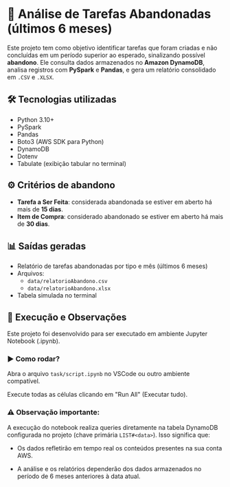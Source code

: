 # 🧹 Análise de Tarefas Abandonadas (últimos 6 meses)

Este projeto tem como objetivo identificar tarefas que foram criadas e não concluídas em um período superior ao esperado, sinalizando possível **abandono**. Ele consulta dados armazenados no **Amazon DynamoDB**, analisa registros com **PySpark** e **Pandas**, e gera um relatório consolidado em `.CSV` e `.XLSX`.

## 🛠️ Tecnologias utilizadas

- Python 3.10+
- PySpark
- Pandas
- Boto3 (AWS SDK para Python)
- DynamoDB
- Dotenv
- Tabulate (exibição tabular no terminal)

## ⚙️ Critérios de abandono

- **Tarefa a Ser Feita**: considerada abandonada se estiver em aberto há mais de **15 dias**.
- **Item de Compra**: considerado abandonado se estiver em aberto há mais de **30 dias**.

## 📊 Saídas geradas

- Relatório de tarefas abandonadas por tipo e mês (últimos 6 meses)
- Arquivos:
  - `data/relatorioAbandono.csv`
  - `data/relatorioAbandono.xlsx`
- Tabela simulada no terminal

## 🧪 Execução e Observações
Este projeto foi desenvolvido para ser executado em ambiente Jupyter Notebook (.ipynb).

### ▶️ Como rodar?

Abra o arquivo `task/script.ipynb` no VSCode ou outro ambiente compatível.

Execute todas as células clicando em "Run All" (Executar tudo).

### ⚠️ Observação importante:

A execução do notebook realiza queries diretamente na tabela DynamoDB configurada no projeto (chave primária `LIST#<data>`). Isso significa que:

- Os dados refletirão em tempo real os conteúdos presentes na sua conta AWS.

- A análise e os relatórios dependerão dos dados armazenados no período de 6 meses anteriores à data atual.



